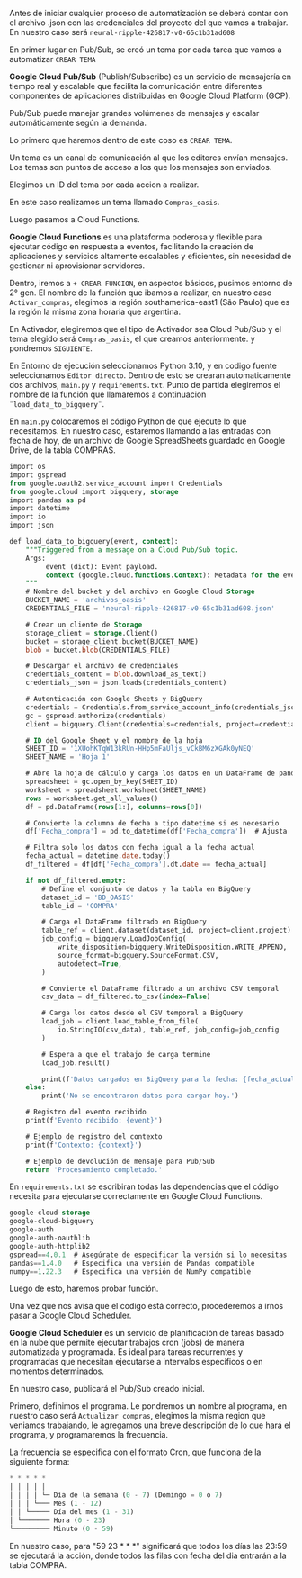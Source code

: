 Antes de iniciar cualquier proceso de automatización se deberá contar con el archivo .json con las credenciales del proyecto del que vamos a trabajar. En nuestro caso será `neural-ripple-426817-v0-65c1b31ad608`

En primer lugar en Pub/Sub, se creó un tema por cada tarea que vamos a automatizar `CREAR TEMA`

**Google Cloud Pub/Sub** (Publish/Subscribe) es un servicio de mensajería en tiempo real y escalable que facilita la comunicación entre diferentes componentes de aplicaciones distribuidas en Google Cloud Platform (GCP).

Pub/Sub puede manejar grandes volúmenes de mensajes y escalar automáticamente según la demanda.

Lo primero que haremos dentro de este coso es `CREAR TEMA`.

Un tema es un canal de comunicación al que los editores envían mensajes. Los temas son puntos de acceso a los que los mensajes son enviados.

Elegimos un ID del tema por cada accion a realizar.

En este caso realizamos un tema llamado `Compras_oasis`.

Luego pasamos a Cloud Functions. 

**Google Cloud Functions** es una plataforma poderosa y flexible para ejecutar código en respuesta a eventos, facilitando la creación de aplicaciones y servicios altamente escalables y eficientes, sin necesidad de gestionar ni aprovisionar servidores.

Dentro, iremos a `+ CREAR FUNCION`,  en aspectos básicos, pusimos entorno de 2° gen. El nombre de la función que ibamos a realizar, en nuestro caso `Activar_compras`, elegimos la región southamerica-east1 (São Paulo) que es la región la misma zona horaria que argentina. 

En Activador, elegiremos que el tipo de Activador sea Cloud Pub/Sub y el tema elegido será `Compras_oasis`, el que creamos anteriormente.
 y pondremos `SIGUIENTE`.

En Entorno de ejecución seleccionamos Python 3.10, y en codigo fuente seleccionamos `Editor directo`.
Dentro de esto se crearan automaticamente dos archivos, `main.py` y `requirements.txt`.
Punto de partida elegiremos el nombre de la función que llamaremos a continuacion `¨load_data_to_bigquery¨`.

En `main.py` colocaremos el código Python de que ejecute lo que necesitamos. En nuestro caso, estaremos llamando a las entradas con fecha de hoy, de un archivo de Google SpreadSheets guardado en Google Drive, de la tabla COMPRAS. 


```sql
import os
import gspread
from google.oauth2.service_account import Credentials
from google.cloud import bigquery, storage
import pandas as pd
import datetime
import io
import json

def load_data_to_bigquery(event, context):
    """Triggered from a message on a Cloud Pub/Sub topic.
    Args:
         event (dict): Event payload.
         context (google.cloud.functions.Context): Metadata for the event.
    """
    # Nombre del bucket y del archivo en Google Cloud Storage
    BUCKET_NAME = 'archivos_oasis'
    CREDENTIALS_FILE = 'neural-ripple-426817-v0-65c1b31ad608.json'

    # Crear un cliente de Storage
    storage_client = storage.Client()
    bucket = storage_client.bucket(BUCKET_NAME)
    blob = bucket.blob(CREDENTIALS_FILE)

    # Descargar el archivo de credenciales
    credentials_content = blob.download_as_text()
    credentials_json = json.loads(credentials_content)

    # Autenticación con Google Sheets y BigQuery
    credentials = Credentials.from_service_account_info(credentials_json)
    gc = gspread.authorize(credentials)
    client = bigquery.Client(credentials=credentials, project=credentials.project_id)

    # ID del Google Sheet y el nombre de la hoja
    SHEET_ID = '1XUohKTqW13kRUn-HHp5mFaUljs_vCkBM6zXGAk0yNEQ'
    SHEET_NAME = 'Hoja 1'

    # Abre la hoja de cálculo y carga los datos en un DataFrame de pandas
    spreadsheet = gc.open_by_key(SHEET_ID)
    worksheet = spreadsheet.worksheet(SHEET_NAME)
    rows = worksheet.get_all_values()
    df = pd.DataFrame(rows[1:], columns=rows[0])

    # Convierte la columna de fecha a tipo datetime si es necesario
    df['Fecha_compra'] = pd.to_datetime(df['Fecha_compra'])  # Ajusta 'fecha' al nombre real de tu columna de fecha

    # Filtra solo los datos con fecha igual a la fecha actual
    fecha_actual = datetime.date.today()
    df_filtered = df[df['Fecha_compra'].dt.date == fecha_actual]

    if not df_filtered.empty:
        # Define el conjunto de datos y la tabla en BigQuery
        dataset_id = 'BD_OASIS'
        table_id = 'COMPRA'

        # Carga el DataFrame filtrado en BigQuery
        table_ref = client.dataset(dataset_id, project=client.project).table(table_id)
        job_config = bigquery.LoadJobConfig(
            write_disposition=bigquery.WriteDisposition.WRITE_APPEND,
            source_format=bigquery.SourceFormat.CSV,
            autodetect=True,
        )

        # Convierte el DataFrame filtrado a un archivo CSV temporal
        csv_data = df_filtered.to_csv(index=False)

        # Carga los datos desde el CSV temporal a BigQuery
        load_job = client.load_table_from_file(
            io.StringIO(csv_data), table_ref, job_config=job_config
        )

        # Espera a que el trabajo de carga termine
        load_job.result()

        print(f'Datos cargados en BigQuery para la fecha: {fecha_actual}')
    else:
        print('No se encontraron datos para cargar hoy.')

    # Registro del evento recibido
    print(f'Evento recibido: {event}')

    # Ejemplo de registro del contexto
    print(f'Contexto: {context}')

    # Ejemplo de devolución de mensaje para Pub/Sub
    return 'Procesamiento completado.'
```

En `requirements.txt`  se escribiran todas las dependencias que el código necesita para ejecutarse correctamente en Google Cloud Functions. 


```sql
google-cloud-storage
google-cloud-bigquery
google-auth
google-auth-oauthlib
google-auth-httplib2
gspread==4.0.1  # Asegúrate de especificar la versión si lo necesitas
pandas==1.4.0   # Especifica una versión de Pandas compatible
numpy==1.22.3   # Especifica una versión de NumPy compatible
```

Luego de esto, haremos probar función.



Una vez que nos avisa que el codigo está correcto, procederemos a irnos pasar a Google Cloud Scheduler.


**Google Cloud Scheduler** es un servicio de planificación de tareas basado en la nube que permite ejecutar trabajos cron (jobs) de manera automatizada y programada. Es ideal para tareas recurrentes y programadas que necesitan ejecutarse a intervalos específicos o en momentos determinados.

En nuestro caso, publicará el Pub/Sub creado inicial. 


Primero, definimos el programa.
Le pondremos un nombre al programa, en nuestro caso será `Actualizar_compras`, elegimos la misma region que veniamos trabajando, le agregamos una breve descripción de lo que hará el programa, y programaremos la frecuencia.

La frecuencia se especifica con el formato Cron, que funciona de la siguiente forma:

```sql
* * * * *
│ │ │ │ │
│ │ │ │ └─ Día de la semana (0 - 7) (Domingo = 0 o 7)
│ │ │ └─── Mes (1 - 12)
│ │ └───── Día del mes (1 - 31)
│ └─────── Hora (0 - 23)
└───────── Minuto (0 - 59)
```

En nuestro caso, para "59 23 * * *" significará que todos los días las 23:59 se ejecutará la acción, donde todos las filas con fecha del dia entrarán a la tabla COMPRA. 
